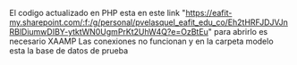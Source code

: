El codigo actualizado en PHP esta en este link 
"https://eafit-my.sharepoint.com/:f:/g/personal/pvelasquel_eafit_edu_co/Eh2tHRFJDJVJnRBlDiumwDIBY-ytktWN0UgmPrKt2UhW4Q?e=OzBtEu"
para abrirlo es necesario XAAMP
Las conexiones no funcionan y en la carpeta modelo esta la base de datos de prueba
